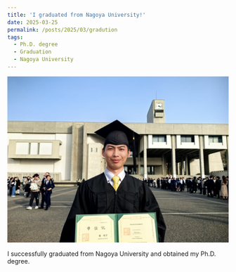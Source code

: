 ```yaml
---
title: 'I graduated from Nagoya University!'
date: 2025-03-25
permalink: /posts/2025/03/gradution
tags:
  - Ph.D. degree
  - Graduation
  - Nagoya University
---
```


![Graduation](/images/graduation.jpg)

I successfully graduated from Nagoya University and obtained my Ph.D. degree. 
